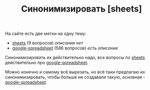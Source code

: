 ﻿---
title: "Синонимизировать [sheets]"
se.owner.user_id: 507516
se.owner.display_name: "чистов_n - за Россию"
se.owner.link: "https://ru.meta.stackoverflow.com/users/507516/%d1%87%d0%b8%d1%81%d1%82%d0%be%d0%b2-n-%d0%b7%d0%b0-%d0%a0%d0%be%d1%81%d1%81%d0%b8%d1%8e"
se.link: "https://ru.meta.stackoverflow.com/questions/13207/%d0%a1%d0%b8%d0%bd%d0%be%d0%bd%d0%b8%d0%bc%d0%b8%d0%b7%d0%b8%d1%80%d0%be%d0%b2%d0%b0%d1%82%d1%8c-sheets"
se.question_id: 13207
se.post_type: question
---
<p>На сайте есть две метки на одну тему:</p>
<ul>
<li><a href="https://ru.stackoverflow.com/questions/tagged/sheets" class="post-tag" title="показать вопросы с меткой [sheets]" aria-label="показать вопросы с меткой [sheets]" rel="tag" aria-labelledby="tag-sheets-tooltip-container">sheets</a> (9 вопросов) <em>описания нет</em></li>
<li><a href="https://ru.stackoverflow.com/questions/tagged/google-spreadsheet" class="post-tag" title="показать вопросы с меткой [google-spreadsheet]" aria-label="показать вопросы с меткой [google-spreadsheet]" rel="tag" aria-labelledby="tag-google-spreadsheet-tooltip-container">google-spreadsheet</a> (586 вопросов) <em>есть описание</em></li>
</ul>
<p>Синонимизировать их действительно надо, все вопросы по <a href="https://ru.stackoverflow.com/questions/tagged/sheets" class="post-tag" title="показать вопросы с меткой [sheets]" aria-label="показать вопросы с меткой [sheets]" rel="tag" aria-labelledby="tag-sheets-tooltip-container">sheets</a> действительно про <a href="https://ru.stackoverflow.com/questions/tagged/google-spreadsheet" class="post-tag" title="показать вопросы с меткой [google-spreadsheet]" aria-label="показать вопросы с меткой [google-spreadsheet]" rel="tag" aria-labelledby="tag-google-spreadsheet-tooltip-container">google-spreadsheet</a>.</p>
<p>Можно конечно и самому всё вырезать, но всё таки предлагаю их синонимизировать, чтобы больше не создавали такую, основная - <a href="https://ru.stackoverflow.com/questions/tagged/google-spreadsheet" class="post-tag" title="показать вопросы с меткой [google-spreadsheet]" aria-label="показать вопросы с меткой [google-spreadsheet]" rel="tag" aria-labelledby="tag-google-spreadsheet-tooltip-container">google-spreadsheet</a>.</p>
